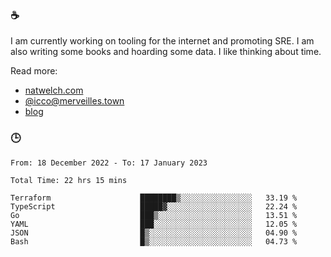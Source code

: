 ### ☕

I am currently working on tooling for the internet and promoting SRE. I am also writing some books and hoarding some data. I like thinking about time. 

Read more:

 - [natwelch.com](https://natwelch.com)
 - [@icco@merveilles.town](https://merveilles.town/@icco)
 - [blog](https://writing.natwelch.com)

### 🕒

<!--START_SECTION:waka-->

```text
From: 18 December 2022 - To: 17 January 2023

Total Time: 22 hrs 15 mins

Terraform                    ████████▒░░░░░░░░░░░░░░░░   33.19 %
TypeScript                   █████▓░░░░░░░░░░░░░░░░░░░   22.24 %
Go                           ███▒░░░░░░░░░░░░░░░░░░░░░   13.51 %
YAML                         ███░░░░░░░░░░░░░░░░░░░░░░   12.05 %
JSON                         █▒░░░░░░░░░░░░░░░░░░░░░░░   04.90 %
Bash                         █▒░░░░░░░░░░░░░░░░░░░░░░░   04.73 %
```

<!--END_SECTION:waka-->
